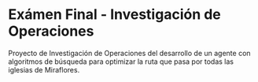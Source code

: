 # Exámen Final - Investigación de Operaciones
Proyecto de Investigación de Operaciones del desarrollo de un agente con algoritmos de búsqueda para optimizar la ruta que pasa por todas las iglesias de Miraflores. 
